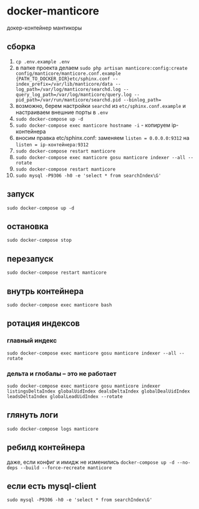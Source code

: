 # docker-manticore
докер-контейнер мантикоры

## сборка
1. `cp .env.example .env`
2. в папке проекта делаем `sudo php artisan manticore:config:create config/manticore/manticore.conf.example {PATH_TO_DOCKER_DIR}etc/sphinx.conf --index_prefix=/var/lib/manticore/data --log_path=/var/log/manticore/searchd.log --query_log_path=/var/log/manticore/query.log --pid_path=/var/run/manticore/searchd.pid --binlog_path=`
3. возможно, берем настройки `searchd` из `etc/sphinx.conf.example` и настраиваем внешние порты в `.env`
4. `sudo docker-compose up -d`
5. `sudo docker-compose exec manticore hostname -i` - копируем ip-контейнера
6. вносим правка etc/sphinx.conf: заменяем `listen = 0.0.0.0:9312` на `listen = ip-контейнера:9312`
7. `sudo docker-compose restart manticore`
8. `sudo docker-compose exec manticore gosu manticore indexer --all --rotate`
9. `sudo docker-compose restart manticore`
10. `sudo mysql -P9306 -h0 -e 'select * from searchIndex\G'`

## запуск
`sudo docker-compose up -d`

## остановка
`sudo docker-compose stop`

## перезапуск
`sudo docker-compose restart manticore`

## внутрь контейнера
`sudo docker-compose exec manticore bash`

## ротация индексов
### главный индекс
`sudo docker-compose exec manticore gosu manticore indexer --all --rotate`
### дельта и глобалы – это не работает
`sudo docker-compose exec manticore gosu manticore indexer listingsDeltaIndex globalUidIndex dealsDeltaIndex globalDealUidIndex leadsDeltaIndex globalLeadUidIndex --rotate`

## глянуть логи
`sudo docker-compose logs manticore`

## ребилд контейнера
даже, если конфиг и имидж не изменились
`docker-compose up -d --no-deps --build --force-recreate manticore`

## если есть mysql-client
`sudo mysql -P9306 -h0 -e 'select * from searchIndex\G'`